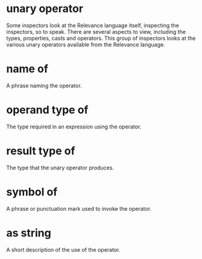 # unary operator

Some inspectors look at the Relevance language itself, inspecting the inspectors, so to speak. There are several aspects to view, including the types, properties, casts and operators. This group of inspectors looks at the various unary operators available from the Relevance language.

# name of <unary operator>

A phrase naming the operator.

# operand type of <unary operator>

The type required in an expression using the operator.

# result type of <unary operator>

The type that the unary operator produces.

# symbol of <unary operator>

A phrase or punctuation mark used to invoke the operator.

# <unary operator> as string

A short description of the use of the operator.

